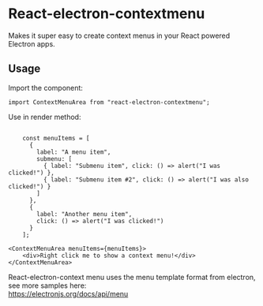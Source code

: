 # React-electron-contextmenu
Makes it super easy to create context menus in your React powered Electron apps.

## Usage

Import the component:
```tsx
import ContextMenuArea from "react-electron-contextmenu";
```

Use in render method:
```tsx

    const menuItems = [
      {
        label: "A menu item",
        submenu: [
          { label: "Submenu item", click: () => alert("I was clicked!") },
          { label: "Submenu item #2", click: () => alert("I was also clicked!") }
        ]
      },
      {
        label: "Another menu item",
        click: () => alert("I was clicked!")
      }
    ];

<ContextMenuArea menuItems={menuItems}>
    <div>Right click me to show a context menu!</div>
</ContextMenuArea>
```

React-electron-context menu uses the menu template format from electron, see more samples here:  
<https://electronjs.org/docs/api/menu>
